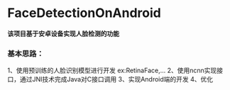 # FaceDetectionOnAndroid
**该项目基于安卓设备实现人脸检测的功能**
### 基本思路：
1、使用预训练的人脸识别模型进行开发
   ex:RetinaFace,...
2、使用ncnn实现接口，通过JNI技术完成Java对C接口调用
3、实现Android端的开发
4、优化
